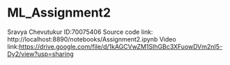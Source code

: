 # ML_Assignment2
Sravya Chevutukur
ID:70075406
Source code link: http://localhost:8890/notebooks/Assignment2.ipynb
Video link:https://drive.google.com/file/d/1kAGCVwZM1SIhGBc3XFuowDVm2nI5-Dy2/view?usp=sharing
